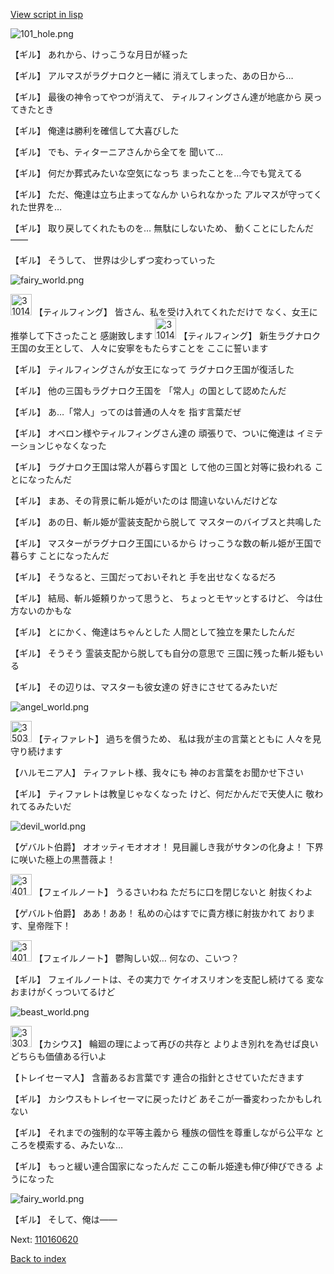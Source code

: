 [View script in lisp](../scripts/110160610.txt)

![101_hole.png](../images/backgrounds/101_hole.png)

【ギル】
あれから、けっこうな月日が経った

【ギル】
アルマスがラグナロクと一緒に
消えてしまった、あの日から…

【ギル】
最後の神令ってやつが消えて、
ティルフィングさん達が地底から
戻ってきたとき

【ギル】
俺達は勝利を確信して大喜びした

【ギル】
でも、ティターニアさんから全てを
聞いて…

【ギル】
何だか葬式みたいな空気になっち
まったことを…今でも覚えてる

【ギル】
ただ、俺達は立ち止まってなんか
いられなかった
アルマスが守ってくれた世界を…

【ギル】
取り戻してくれたものを…
無駄にしないため、
動くことにしたんだ――

【ギル】
そうして、
世界は少しずつ変わっていった

![fairy_world.png](../images/backgrounds/fairy_world.png)

<img src="../images/units/3101411.png" alt="3101411.png" height="34"/>
【ティルフィング】
皆さん、私を受け入れてくれただけで
なく、女王に推挙して下さったこと
感謝致します

<img src="../images/units/3101411.png" alt="3101411.png" height="34"/>
【ティルフィング】
新生ラグナロク王国の女王として、
人々に安寧をもたらすことを
ここに誓います

【ギル】
ティルフィングさんが女王になって
ラグナロク王国が復活した

【ギル】
他の三国もラグナロク王国を
「常人」の国として認めたんだ

【ギル】
あ…「常人」ってのは普通の人々を
指す言葉だぜ

【ギル】
オベロン様やティルフィングさん達の
頑張りで、ついに俺達は
イミテーションじゃなくなった

【ギル】
ラグナロク王国は常人が暮らす国と
して他の三国と対等に扱われる
ことになったんだ

【ギル】
まあ、その背景に斬ル姫がいたのは
間違いないんだけどな

【ギル】
あの日、斬ル姫が霊装支配から脱して
マスターのバイブスと共鳴した

【ギル】
マスターがラグナロク王国にいるから
けっこうな数の斬ル姫が王国で暮らす
ことになったんだ

【ギル】
そうなると、三国だっておいそれと
手を出せなくなるだろ

【ギル】
結局、斬ル姫頼りかって思うと、
ちょっとモヤッとするけど、
今は仕方ないのかもな

【ギル】
とにかく、俺達はちゃんとした
人間として独立を果たしたんだ

【ギル】
そうそう
霊装支配から脱しても自分の意思で
三国に残った斬ル姫もいる

【ギル】
その辺りは、マスターも彼女達の
好きにさせてるみたいだ

![angel_world.png](../images/backgrounds/angel_world.png)

<img src="../images/units/3503211.png" alt="3503211.png" height="34"/>
【ティファレト】
過ちを償うため、
私は我が主の言葉とともに
人々を見守り続けます

【ハルモニア人】
ティファレト様、我々にも
神のお言葉をお聞かせ下さい

【ギル】
ティファレトは教皇じゃなくなった
けど、何だかんだで天使人に
敬われてるみたいだ

![devil_world.png](../images/backgrounds/devil_world.png)

【ゲバルト伯爵】
オオッティモオオオ！
見目麗しき我がサタンの化身よ！
下界に咲いた極上の黒薔薇よ！

<img src="../images/units/3401911.png" alt="3401911.png" height="34"/>
【フェイルノート】
うるさいわね
ただちに口を閉じないと
射抜くわよ

【ゲバルト伯爵】
ああ！ああ！
私めの心はすでに貴方様に射抜かれて
おります、皇帝陛下！

<img src="../images/units/3401911.png" alt="3401911.png" height="34"/>
【フェイルノート】
鬱陶しい奴…
何なの、こいつ？

【ギル】
フェイルノートは、その実力で
ケイオスリオンを支配し続けてる
変なおまけがくっついてるけど

![beast_world.png](../images/backgrounds/beast_world.png)

<img src="../images/units/3303111.png" alt="3303111.png" height="34"/>
【カシウス】
輪廻の理によって再びの共存と
よりよき別れを為せば良い
どちらも価値ある行いよ

【トレイセーマ人】
含蓄あるお言葉です
連合の指針とさせていただきます

【ギル】
カシウスもトレイセーマに戻ったけど
あそこが一番変わったかもしれない

【ギル】
それまでの強制的な平等主義から
種族の個性を尊重しながら公平な
ところを模索する、みたいな…

【ギル】
もっと緩い連合国家になったんだ
ここの斬ル姫達も伸び伸びできる
ようになった

![fairy_world.png](../images/backgrounds/fairy_world.png)

【ギル】
そして、俺は――

Next: [110160620](110160620.md)

[Back to index](index.md)
